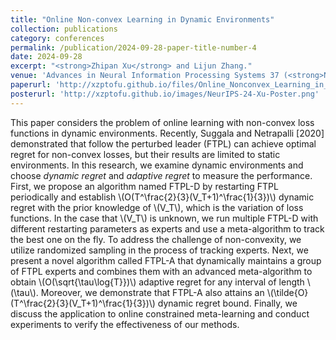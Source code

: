 ```yaml
---
title: "Online Non-convex Learning in Dynamic Environments"
collection: publications
category: conferences
permalink: /publication/2024-09-28-paper-title-number-4
date: 2024-09-28
excerpt: "<strong>Zhipan Xu</strong> and Lijun Zhang."
venue: 'Advances in Neural Information Processing Systems 37 (<strong>NeurIPS 2024</strong>), Vancouver, Canada'
paperurl: 'http://xzptofu.github.io/files/Online_Nonconvex_Learning_in_Dynamic_Environments.pdf'
posterurl: 'http://xzptofu.github.io/images/NeurIPS-24-Xu-Poster.png'
---
```


<!--
citation: '<strong>Zhipan Xu</strong> and Lijun Zhang. <strong>Online Non-convex Learning in Dynamic Environments</strong>. In <i>Advances in Neural Information Processing Systems 37<!i>, pages to appear, 2024'
-->
<!--paperurl: ''-->
This paper considers the problem of online learning with non-convex loss functions in dynamic environments. Recently, Suggala and Netrapalli \[2020\] demonstrated that follow the perturbed leader (FTPL) can achieve optimal regret for non-convex losses, but their results are limited to static environments. In this research, we examine dynamic environments and choose <i>dynamic regret</i> and <i>adaptive regret</i> to measure the performance. First, we propose an algorithm named FTPL-D by restarting FTPL periodically and establish \\(O(T^\frac{2}{3}(V_T+1)^\frac{1}{3})\\) dynamic regret with the prior knowledge of \\(V_T\\), which is the variation of loss functions. In the case that \\(V_T\\) is unknown, we run multiple FTPL-D with different restarting parameters as experts and use a meta-algorithm to track the best one on the fly. To address the challenge of non-convexity, we utilize randomized sampling in the process of tracking experts. Next, we present a novel algorithm called FTPL-A that dynamically maintains a group of FTPL experts and combines them with an advanced meta-algorithm to obtain \\(O(\sqrt{\tau\log{T}})\\) adaptive regret for any interval of length \\(\tau\\). Moreover, we demonstrate that FTPL-A also attains an \\(\tilde{O}(T^\frac{2}{3}(V_T+1)^\frac{1}{3})\\) dynamic regret bound. Finally, we discuss the application to online constrained meta-learning and conduct experiments to verify the effectiveness of our methods.
